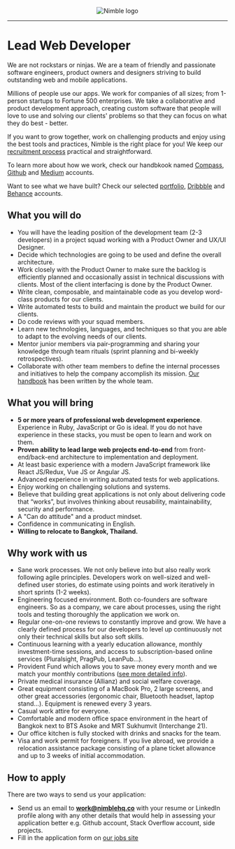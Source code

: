 <p align="center">
  <img alt="Nimble logo" src="https://assets.nimblehq.co/logo/light/logo-light-text-320.png" />
</p>

---

# Lead Web Developer

We are not rockstars or ninjas. We are a team of friendly and passionate software engineers, product owners and designers 
striving to build outstanding web and mobile applications.

Millions of people use our apps. We work for companies of all sizes; from 1-person startups to Fortune 500 enterprises. 
We take a collaborative and product development approach, creating custom software that people will love to use and solving 
our clients' problems so that they can focus on what they do best - better.

If you want to grow together, work on challenging products and enjoy using the best tools and practices, Nimble is the 
right place for you! We keep our [recruitment process](https://github.com/nimblehq/our-team/blob/master/join-us/our-recruitment-process.md) 
practical and straightforward.

To learn more about how we work, check our handbkook named [Compass](https://compass.nimblehq.co/), [Github](https://github.com/nimblehq/our-team) 
and [Medium](https://medium.com/nimble) accounts. 

Want to see what we have built? Check our selected [portfolio](https://nimblehq.co/work/), 
[Dribbble](https://dribbble.com/nimblehq) and [Behance](https://www.behance.net/nimblehq) accounts.

## What you will do

* You will have the leading position of the development team (2-3 developers) in a project squad working with a Product Owner and UX/UI Designer. 
* Decide which technologies are going to be used and define the overall architecture.
* Work closely with the Product Owner to make sure the backlog is efficiently planned and occasionally assist in technical discussions with clients. Most of the client interfacing is done by the Product Owner.
* Write clean, composable, and maintainable code as you develop word-class products for our clients.
* Write automated tests to build and maintain the product we build for our clients.
* Do code reviews with your squad members.
* Learn new technologies, languages, and techniques so that you are able to adapt to the evolving needs of our clients.
* Mentor junior members via pair-programming and sharing your knowledge through team rituals (sprint planning and bi-weekly retrospectives).
* Collaborate with other team members to define the internal processes and initiatives to help the company accomplish its mission. [Our handbook](https://compass.nimblehq.co/) has been written by the whole team.

## What you will bring
   
* **5 or more years of professional web development experience**. Experience in Ruby, JavaScript or Go is ideal. If you do not have experience in these stacks, you must be open to learn and work on them. 
* **Proven ability to lead large web projects end-to-end** from front-end/back-end architecture to implementation and deployment.
* At least basic experience with a modern JavaScript framework like React JS/Redux, Vue JS or Angular JS.
* Advanced experience in writing automated tests for web applications. 
* Enjoy working on challenging solutions and systems.
* Believe that building great applications is not only about delivering code that “works”, but involves thinking about reusability, maintainability, security and performance.
* A "Can do attitude" and a product mindset.
* Confidence in communicating in English.
* __Willing to relocate to Bangkok, Thailand.__

## Why work with us
   
* Sane work processes. We not only believe into but also really work following agile principles. Developers work on well-sized and well-defined user stories, do estimate using points and work iteratively in short sprints (1-2 weeks). 
* Engineering focused environment. Both co-founders are software engineers. So as a company, we care about processes, using the right tools and testing thoroughly the application we work on.
* Regular one-on-one reviews to constantly improve and grow. We have a clearly defined process for our developers to level up continuously not only their technical skills but also soft skills. 
* Continuous learning with a yearly education allowance, monthly investment-time sessions, and access to subscription-based online services (Pluralsight, PragPub, LeanPub...).
* Provident Fund which allows you to save money every month and we match your monthly contributions ([see more detailed info](http://www.thaipvd.com/content_en.php?content_id=00307)).
* Private medical insurance (Allianz) and social welfare coverage.
* Great equipment consisting of a MacBook Pro, 2 large screens, and other great accessories (ergonomic chair, Bluetooth headset, laptop stand...). Equipment is renewed every 3 years.
* Casual work attire for everyone. 
* Comfortable and modern office space environment in the heart of Bangkok next to BTS Asoke and MRT Sukhumvit (Interchange 21). 
* Our office kitchen is fully stocked with drinks and snacks for the team.
* Visa and work permit for foreigners. If you live abroad, we provide a relocation assistance package consisting of a plane ticket allowance and up to 3 weeks of initial accommodation.

## How to apply

There are two ways to send us your application:

* Send us an email to **work@nimblehq.co** with your resume or LinkedIn profile along with any other details that would help 
in assessing your application better e.g. Github account, Stack Overflow account, side projects.
* Fill in the application form on [our jobs site](https://jobs.nimblehq.co/o/lead-web-developer-bangkok)
